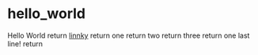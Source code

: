 hello_world
===========

Hello World  return
[linnky](http://kylezaragoza.com)  return
one  return
two  return
three  return
one last line!  return
